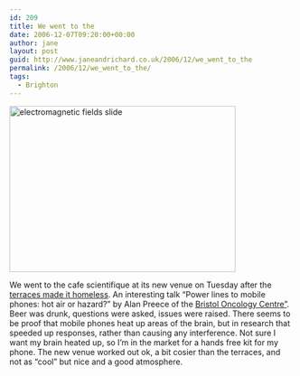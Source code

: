 ```yaml
---
id: 209
title: We went to the
date: 2006-12-07T09:20:00+00:00
author: jane
layout: post
guid: http://www.janeandrichard.co.uk/2006/12/we_went_to_the
permalink: /2006/12/we_went_to_the/
tags:
  - Brighton
---
```

<img src="http://www.janeandrichard.co.uk/blog/img/2006/12/cafesci_400294.JPG" width="400" height="294" alt="electromagnetic fields slide" />

We went to the cafe scientifique at its new venue on Tuesday after the [terraces made it homeless](http://www.theargus.co.uk/search/display.var.1045932.0.academics_dont_drink_enough_says_bar_boss.php). An interesting talk &#8220;Power lines to mobile phones: hot air or hazard?&#8221; by Alan Preece of the [Bristol Oncology Centre&#8221;](http://www.bris.ac.uk/Depts/Oncology/BOC/). Beer was drunk, questions were asked, issues were raised. There seems to be proof that mobile phones heat up areas of the brain, but in research that speeded up responses, rather than causing any interference. Not sure I want my brain heated up, so I&#8217;m in the market for a hands free kit for my phone. The new venue worked out ok, a bit cosier than the terraces, and not as &#8220;cool&#8221; but nice and a good atmosphere.